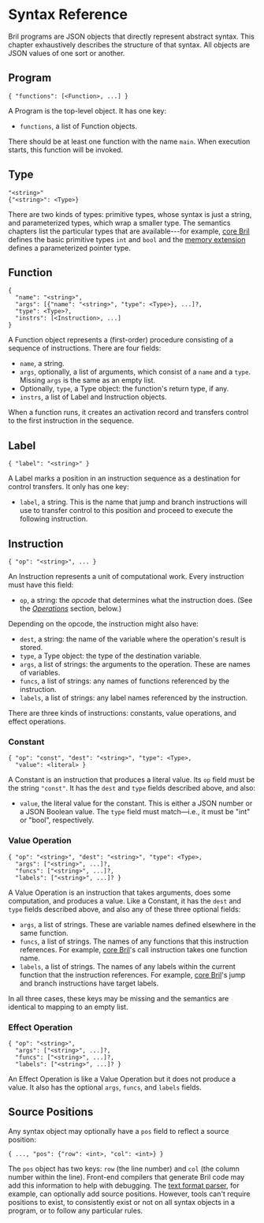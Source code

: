 Syntax Reference
================

Bril programs are JSON objects that directly represent abstract syntax.
This chapter exhaustively describes the structure of that syntax.
All objects are JSON values of one sort or another.

Program
-------

    { "functions": [<Function>, ...] }

A Program is the top-level object.
It has one key:

* `functions`, a list of Function objects.

There should be at least one function with the name `main`.
When execution starts, this function will be invoked.

Type
----

    "<string>"
    {"<string>": <Type>}

There are two kinds of types: primitive types, whose syntax is just a string, and parameterized types, which wrap a smaller type.
The semantics chapters list the particular types that are available---for example, [core Bril](core.md) defines the basic primitive types `int` and `bool`
and the [memory extension](memory.md) defines a parameterized pointer type.

Function
--------

    {
      "name": "<string>",
      "args": [{"name": "<string>", "type": <Type>}, ...]?,
      "type": <Type>?,
      "instrs": [<Instruction>, ...]
    }

A Function object represents a (first-order) procedure consisting of a sequence of instructions.
There are four fields:

* `name`, a string.
* `args`, optionally, a list of arguments, which consist of a `name` and a `type`. Missing `args` is the same as an empty list.
* Optionally, `type`, a Type object: the function's return type, if any.
* `instrs`, a list of Label and Instruction objects.

When a function runs, it creates an activation record and transfers control to the first instruction in the sequence.

Label
-----

    { "label": "<string>" }

A Label marks a position in an instruction sequence as a destination for control transfers.
It only has one key:

* `label`, a string. This is the name that jump and branch instructions will use to transfer control to this position and proceed to execute the following instruction.

Instruction
-----------

    { "op": "<string>", ... }

An Instruction represents a unit of computational work.
Every instruction must have this field:

* `op`, a string: the *opcode* that determines what the instruction does.
  (See the [*Operations*](#operations) section, below.)

Depending on the opcode, the instruction might also have:

* `dest`, a string: the name of the variable where the operation's result is stored.
* `type`, a Type object: the type of the destination variable.
* `args`, a list of strings: the arguments to the operation. These are names of variables.
* `funcs`, a list of strings: any names of functions referenced by the instruction.
* `labels`, a list of strings: any label names referenced by the instruction.

There are three kinds of instructions: constants, value operations, and effect operations.

### Constant

    { "op": "const", "dest": "<string>", "type": <Type>,
      "value": <literal> }

A Constant is an instruction that produces a literal value.
Its `op` field must be the string `"const"`.
It has the `dest` and `type` fields described above, and also:

* `value`, the literal value for the constant.
  This is either a JSON number or a JSON Boolean value.
  The `type` field must match—i.e., it must be "int" or "bool", respectively.

### Value Operation

    { "op": "<string>", "dest": "<string>", "type": <Type>,
      "args": ["<string>", ...]?,
      "funcs": ["<string>", ...]?,
      "labels": ["<string>", ...]? }

A Value Operation is an instruction that takes arguments, does some computation, and produces a value.
Like a Constant, it has the `dest` and `type` fields described above, and also any of these three optional fields:

* `args`, a list of strings.
  These are variable names defined elsewhere in the same function.
* `funcs`, a list of strings.
  The names of any functions that this instruction references. For example, [core Bril](core.md)'s call instruction takes one function name.
* `labels`, a list of strings.
  The names of any labels within the current function that the instruction references. For example, [core Bril](core.md)'s jump and branch instructions have target labels.

In all three cases, these keys may be missing and the semantics are identical to mapping to an empty list.

### Effect Operation

    { "op": "<string>",
      "args": ["<string>", ...]?,
      "funcs": ["<string>", ...]?,
      "labels": ["<string>", ...]? }

An Effect Operation is like a Value Operation but it does not produce a value.
It also has the optional `args`, `funcs`, and `labels` fields.

Source Positions
----------------

Any syntax object may optionally have a `pos` field to reflect a source position:

    { ..., "pos": {"row": <int>, "col": <int>} }

The `pos` object has two keys: `row` (the line number) and `col` (the column number within the line).
Front-end compilers that generate Bril code may add this information to help with debugging.
The [text format parser](../tools/text.md), for example, can optionally add source positions.
However, tools can't require positions to exist, to consistently exist or not on all syntax objects in a program, or to follow any particular rules.
